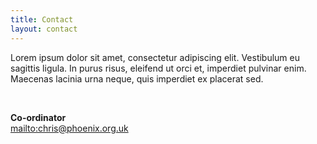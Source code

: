 ```yaml
---
title: Contact
layout: contact
---
```

Lorem ipsum dolor sit amet, consectetur adipiscing elit. Vestibulum eu sagittis ligula. In purus risus, eleifend ut orci et, imperdiet pulvinar enim. Maecenas lacinia urna neque, quis imperdiet ex placerat sed.

<br>

**Co-ordinator**\
<mailto:chris@phoenix.org.uk>

